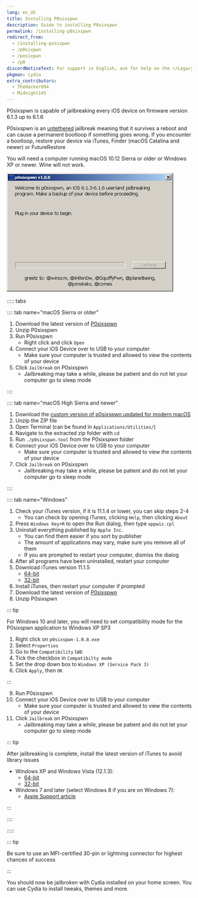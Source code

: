 ```yaml
---
lang: en_US
title: Installing P0sixspwn
description: Guide to installing P0sixspwn
permalink: /installing-p0sixspwn
redirect_from:
  - /installing-posixpwn
  - /p0sixpwn
  - /posixpwn
  - /p0
discordNoticeText: For support in English, ask for help on the r/LegacyJailbreak [Discord Server](http://discord.legacyjailbreak.com/).
pkgman: cydia
extra_contributors:
  - TheHacker894
  - Midnight145
---
```


P0sixspwn is capable of jailbreaking every iOS device on firmware version 6.1.3 up to 6.1.6

P0sixspwn is an [untethered](/types-of-jailbreak/#untethered-jailbreaks) jailbreak meaning that it survives a reboot and can cause a permanent bootloop if something goes wrong. If you encounter a bootloop, restore your device via iTunes, Finder (macOS Catalina and newer) or FutureRestore

You will need a computer running macOS 10.12 Sierra or older or Windows XP or newer. Wine will not work.

![A screenshot of P0sixspwn (Windows)](/assets/images/p0sixspwn-win.png)

::::: tabs

:::: tab name="macOS Sierra or older"

1. Download the latest version of [P0sixspwn](https://ih8sn0w.com/p0sixspwn.html)
1. Unzip P0sixspwn
1. Run P0sixspwn
    - Right click and click `Open`
1. Connect your iOS Device over to USB to your computer
    - Make sure your computer is trusted and allowed to view the contents of your device
1. Click `Jailbreak` on P0sixspwn
    - Jailbreaking may take a while, please be patient and do not let your computer go to sleep mode

::::

:::: tab name="macOS High Sierra and newer"

1. Download the [custom version of p0sixspwn updated for modern macOS](https://archive.org/download/p0sixspwn-modernmacOS/p0sixspwn%206.1.6%20test.zip)
1. Unzip the ZIP file
1. Open Terminal (can be found in `Applications/Utilities/`)
1. Navigate to the extracted zip folder with `cd`
1. Run `./p0sixspwn.tool` from the P0sixspwn folder
1. Connect your iOS Device over to USB to your computer
    - Make sure your computer is trusted and allowed to view the contents of your device
1. Click `Jailbreak` on P0sixspwn
    - Jailbreaking may take a while, please be patient and do not let your computer go to sleep mode

::::

:::: tab name="Windows"

1. Check your iTunes version, if it is 11.1.4 or lower, you can skip steps 2-4
    - You can check by opening iTunes, clicking `Help`, then clicking `About`
1. Press `Windows Key+R` to open the Run dialog, then type `appwiz.cpl`
1. Uninstall everything published by `Apple Inc.`
    - You can find them easier if you sort by publisher
    - The amount of applications may vary, make sure you remove all of them
    - If you are prompted to restart your computer, dismiss the dialog
1. After all programs have been uninstalled, restart your computer
1. Download iTunes version 11.1.5
    - [64-bit](https://secure-appldnld.apple.com/iTunes11/031-3482.20140225.kdX8s/iTunes64Setup.exe)
    - [32-bit](https://secure-appldnld.apple.com/iTunes11/031-3481.20140225.SdYYY/iTunesSetup.exe)
1. Install iTunes, then restart your computer if prompted
1. Download the latest version of [P0sixspwn](https://ih8sn0w.com/p0sixspwn.html)
1. Unzip P0sixspwn

::: tip

For Windows 10 and later, you will need to set compatibility mode for the P0sixspwn application to Windows XP SP3
1. Right click on `p0sixspwn-1.0.8.exe`
1. Select `Properties`
1. Go to the `Compatibility` tab
1. Tick the checkbox in `Compatibilty mode`
1. Set the drop down box to `Windows XP (Service Pack 3)`
1. Click `Apply`, then `OK`

:::

9. Run P0sixspwn
10. Connect your iOS Device over to USB to your computer
      - Make sure your computer is trusted and allowed to view the contents of your device
11. Click `Jailbreak` on P0sixspwn
      - Jailbreaking may take a while, please be patient and do not let your computer go to sleep mode

::: tip

After jailbreaking is complete, install the latest version of iTunes to avoid library issues
 - Windows XP and Windows Vista (12.1.3):
    - [64-bit](https://secure-appldnld.apple.com/itunes12/031-34005-20150916-98D38F1E-5C11-11E5-A6AD-C05A6DA99CB1/iTunes6464Setup.exe)
    - [32-bit](https://secure-appldnld.apple.com/itunes12/031-34002-20150916-98D32A92-5C11-11E5-80AC-C25A6DA99CB1/iTunesSetup.exe)
 - Windows 7 and later (select Windows 8 if you are on Windows 7):
    - [Apple Support article](https://support.apple.com/en-us/HT210384)

:::

::::

:::::

::: tip

Be sure to use an MFI-certified 30-pin or lightning connector for highest chances of success

:::

You should now be jailbroken with Cydia installed on your home screen. You can use Cydia to install <router-link to="/faq/#what-are-tweaks">tweaks</router-link>, themes and more.
